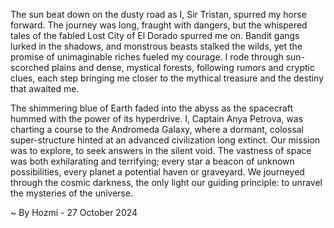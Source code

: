 
The sun beat down on the dusty road as I, Sir Tristan, spurred my horse forward. The journey was long, fraught with dangers, but the whispered tales of the fabled Lost City of El Dorado spurred me on. Bandit gangs lurked in the shadows, and monstrous beasts stalked the wilds, yet the promise of unimaginable riches fueled my courage.  I rode through sun-scorched plains and dense, mystical forests, following rumors and cryptic clues, each step bringing me closer to the mythical treasure and the destiny that awaited me. 

The shimmering blue of Earth faded into the abyss as the spacecraft hummed with the power of its hyperdrive. I, Captain Anya Petrova, was charting a course to the Andromeda Galaxy, where a dormant, colossal super-structure hinted at an advanced civilization long extinct. Our mission was to explore, to seek answers in the silent void. The vastness of space was both exhilarating and terrifying; every star a beacon of unknown possibilities, every planet a potential haven or graveyard. We journeyed through the cosmic darkness, the only light our guiding principle:  to unravel the mysteries of the universe. 

~ By Hozmi - 27 October 2024
